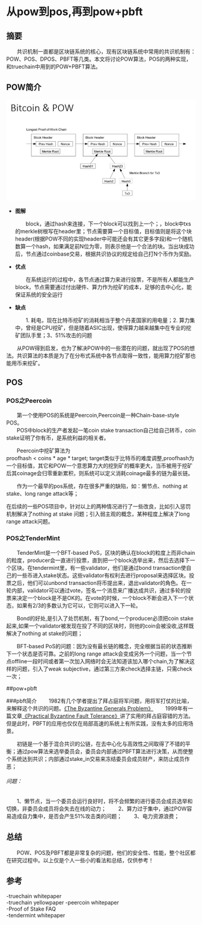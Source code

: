 # 从pow到pos,再到pow+pbft

## 摘要

&emsp;&emsp;共识机制一直都是区块链系统的核心，现有区块链系统中常用的共识机制有：POW、POS、DPOS、PBFT等几类。本文将讨论POW算法，POS的两种实现，和truechain中用到的POW+PBFT算法。

## POW简介

![](./img/1eV3Yz2.jpg)

- **图解**

	&emsp;&emsp;block，通过hash来连接，下一个block可以找到上一个；，block中txs的merkle树根写在header里；节点需要算一个目标值，目标值则是将这个块header(根据POW不同的实现header中可能还会有其它更多字段)和一个随机数算一个hash，如果满足前N位为零，则表示他是一个合法的块。当出块成功后，节点通过coinbase交易，根据共识协议的规定给自己打N个币作为奖励。

- **优点**

	&emsp;&emsp;在系统运行的过程中，各节点通过算力来进行投票，不是所有人都能生产block，节点需要通过付出硬件、算力作为挖矿的成本，足够的去中心化，能保证系统的安全运行

- **缺点**

	&emsp;&emsp;1. 耗电，现在比特币挖矿的消耗相当于整个丹麦国家的用电量；2. 算力集中，曾经是CPU挖矿，但是随着ASIC出现，使得算力越来越集中在专业的挖矿团队手里；3、51%攻击的问题

&emsp;&emsp;从POW得到启发，也为了解决POW中的一些潜在的问题，就出现了POS的想法。共识算法的本质是为了在分布式系统中各节点取得一致性，能用算力挖矿那也能用币来挖矿。

## POS
### POS之Peercoin
&emsp;&emsp;第一个使用POS的系统是Peercoin,Peercoin是一种Chain-base-style POS。  
&emsp;&emsp;POS中block的生产者发起一笔coin stake transaction自己给自己转币，coin stake证明了你有币，是系统利益的相关者。

&emsp;&emsp;Peercoin中挖矿算法为  
 proofhash < coins \* age \* target; target类似于比特币的难度调整,proofhash为一个目标值，其它和POW一个意思算力大的挖到矿的概率更大，当币被用于挖矿后其coinage会归零重新累积，则系统可以定义消耗coinage最多的链为最长链。

&emsp;&emsp;作为一个最早的pos系统，存在很多严重的缺陷，如：懒节点、nothing at stake、long range attack等；

在后续的一些POS项目中，针对以上的两种情况进行了一些改良，比如引入惩罚机制解决了nothing at stake 问题；引入弱主观的概念，某种程度上解决了long range attack问题。

### POS之TenderMint  

&emsp;&emsp;TenderMint是一个BFT-based PoS，区块的确认在block的粒度上而非chain的粒度，producer会一直进行投票，直到把一个block选举出来，然后去选择下一个区块。在tendermint里，有一些validator，他们是通过bond transaction使自己的一些币进入stake状态。这些validator有权利去进行proposal来选择区块。投票之后，他们可以unbond transaction将币提出来，退出validator的角色。在一轮内部，validator可以通过vote，签名一个消息来广播达成共识，通过多轮的投票来决定一个block是不是OK的。在vote的时候，一个block不断会进入下一个状态，如果有2/3的多数认为它可以，它则可以进入下一轮。  

&emsp;&emsp;Bond的好处,是引入了处罚机制，有了bond,一个producer必须把coin stake起来,如果一个validator被发现在投了不同的区块时，则他的coin会被没收,这样既解决了nothing at stake的问题；

&emsp;&emsp;BFT-based PoS的问题：因为没有最长链的概念，完全根据当前的状态推断下一个状态是否可靠。之前的long range attack会变成另外一个问题，当一个节点offline一段时间或者第一次加入网络时会无法知道该加入哪个chain,为了解决这样的问题，引入了weak subjective，通过第三方来check选择主链，只需check一次；


##pow+pbft

###pbft简介
&emsp;&emsp;1982有几个学者提出了拜占庭将军问题，用将军打仗的比喻，来解释这个共识的问题。[《The Byzantine Generals Problem》](https://people.eecs.berkeley.edu/~luca/cs174/byzantine.pdf)
&emsp;&emsp;1999年有一篇文章[《Practical Byzantine Fault Tolerance》](http://pmg.csail.mit.edu/papers/osdi99.pdf)讲了实用的拜占庭容错的方法。但是此时，PBFT的应用也仅仅在局部高速的系统上有所实践，没有太多的应用场景。

&emsp;&emsp;初链是一个基于混合共识的公链，在去中心化与高效性之间取得了不错的平衡；通过pow算法来选举委员会，委员会内部通过PBFT算法进行决策，从而使整个系统达到共识；内部通过stake_in交易来冻结委员会成员财产，来防止成员作恶；  

###### 问题：  
&emsp;&emsp;1、懒节点，当一个委员会运行良好时，将不会频繁的进行委员会成员选举和切换，非委员会成员将会失去在线的动力；
&emsp;&emsp;2、算力过于集中，通过POW容易造成自力集中，是否会产生51%攻击类的问题；
&emsp;&emsp;3、电力资源浪费；


## 总结

&emsp;&emsp;POW、POS及PBFT都是非常复杂的问题，他们的安全性、性能，整个社区都在研究过程中。以上仅是个人一些小的看法和总结，仅供参考！

## 参考
-truechain whitepaper  
-truechain yellowpaper
-peercoin whitepaper  
-Proof of Stake FAQ  
-tendermint whitepaper  
